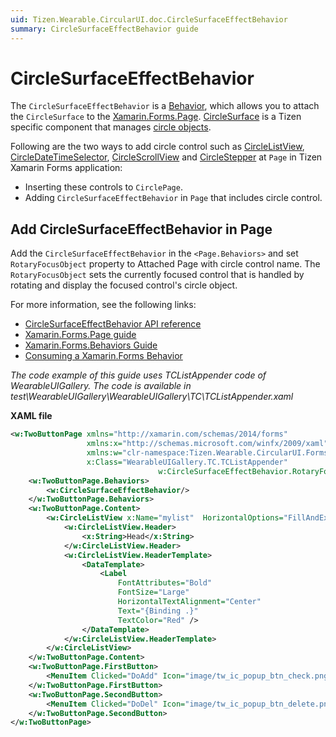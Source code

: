 ```yaml
---
uid: Tizen.Wearable.CircularUI.doc.CircleSurfaceEffectBehavior
summary: CircleSurfaceEffectBehavior guide
---
```


# CircleSurfaceEffectBehavior
The `CircleSurfaceEffectBehavior` is a [Behavior](https://docs.microsoft.com/en-us/xamarin/xamarin-forms/app-fundamentals/behaviors/), which allows you to attach the `CircleSurface` to the [Xamarin.Forms.Page](https://developer.xamarin.com/api/type/Xamarin.Forms.Page/). [CircleSurface](https://developer.tizen.org/development/guides/native-application/user-interface/efl/ui-components/wearable-ui-components/circle-surface) is a Tizen specific component that manages [circle objects](https://developer.tizen.org/development/guides/native-application/user-interface/efl/ui-components/wearable-ui-components/circle-object).

Following are the two ways to add circle control such as [CircleListView](xref:Tizen.Wearable.CircularUI.doc.CircleListView), [CircleDateTimeSelector](xref:Tizen.Wearable.CircularUI.doc.CircleDateTimeSelector), [CircleScrollView](xref:Tizen.Wearable.CircularUI.doc.CircleScrollView) and [CircleStepper](xref:Tizen.Wearable.CircularUI.doc.CircleStepper) at `Page` in Tizen Xamarin Forms application:

- Inserting these controls to `CirclePage`.
- Adding `CircleSurfaceEffectBehavior` in `Page` that includes circle control.

## Add CircleSurfaceEffectBehavior in Page

Add the `CircleSurfaceEffectBehavior` in the `<Page.Behaviors>` and set `RotaryFocusObject` property to Attached Page with circle control name.
The `RotaryFocusObject` sets the currently focused control that is handled by rotating and display the focused control's circle object.

For more information, see the following links:
- [CircleSurfaceEffectBehavior API reference](https://samsung.github.io/Tizen.CircularUI/api/Tizen.Wearable.CircularUI.Forms.CircleSurfaceEffectBehavior.html)
- [Xamarin.Forms.Page guide](https://docs.microsoft.com/en-us/xamarin/xamarin-forms/user-interface/controls/pages)
- [Xamarin.Forms.Behaviors Guide](https://docs.microsoft.com/en-us/xamarin/xamarin-forms/app-fundamentals/behaviors/)
- [Consuming a Xamarin.Forms Behavior](https://docs.microsoft.com/en-us/xamarin/xamarin-forms/app-fundamentals/behaviors/creating#consuming-a-xamarinforms-behavior)

_The code example of this guide uses TCListAppender code of WearableUIGallery. The code is available in test\WearableUIGallery\WearableUIGallery\TC\TCListAppender.xaml_

**XAML file**
```xml
<w:TwoButtonPage xmlns="http://xamarin.com/schemas/2014/forms"
                 xmlns:x="http://schemas.microsoft.com/winfx/2009/xaml"
                 xmlns:w="clr-namespace:Tizen.Wearable.CircularUI.Forms;assembly=Tizen.Wearable.CircularUI.Forms"
                 x:Class="WearableUIGallery.TC.TCListAppender"
								 w:CircleSurfaceEffectBehavior.RotaryFocusObject="{x:Reference mylist}">
    <w:TwoButtonPage.Behaviors>
        <w:CircleSurfaceEffectBehavior/>
    </w:TwoButtonPage.Behaviors>
    <w:TwoButtonPage.Content>
        <w:CircleListView x:Name="mylist"  HorizontalOptions="FillAndExpand" VerticalOptions="FillAndExpand">
            <w:CircleListView.Header>
                <x:String>Head</x:String>
            </w:CircleListView.Header>
            <w:CircleListView.HeaderTemplate>
                <DataTemplate>
                    <Label
                        FontAttributes="Bold"
                        FontSize="Large"
                        HorizontalTextAlignment="Center"
                        Text="{Binding .}"
                        TextColor="Red" />
                </DataTemplate>
            </w:CircleListView.HeaderTemplate>
        </w:CircleListView>
    </w:TwoButtonPage.Content>
    <w:TwoButtonPage.FirstButton>
        <MenuItem Clicked="DoAdd" Icon="image/tw_ic_popup_btn_check.png" />
    </w:TwoButtonPage.FirstButton>
    <w:TwoButtonPage.SecondButton>
        <MenuItem Clicked="DoDel" Icon="image/tw_ic_popup_btn_delete.png" />
    </w:TwoButtonPage.SecondButton>
</w:TwoButtonPage>
```

